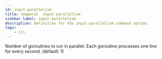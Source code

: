 ```yaml
---
id: input-parallelism
title: temporal  input-parallelism
sidebar_label: input-parallelism
description: Definition for the input-parallelism command option.
tags:
	- cli
---
```


Number of goroutines to run in parallel. Each goroutine processes one line for every second. (default: 1)
